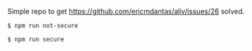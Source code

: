 Simple repo to get https://github.com/ericmdantas/aliv/issues/26 solved.

```shell
$ npm run not-secure
```


```shell
$ npm run secure
```
